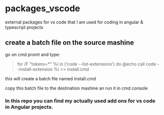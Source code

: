 # packages_vscode
external packages for vs code that I am used for coding in angular & typescript projects

## create a batch file on the source mashine

go on cmd promt and type:

> for /F "tokens=*" %i in ('code --list-extensions') do @echo call code --install-extension %i >> install.cmd

this will create a batch file named install.cmd

copy this batch file to the destination mashine an run it in cmd console


### In this repo you can find my actually used add ons for vs code in Angular projects.
